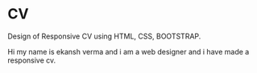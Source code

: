 # CV
 Design of  Responsive CV using HTML, CSS, BOOTSTRAP.
 
 Hi my name is ekansh verma and i am a web designer and i have made a responsive cv.
